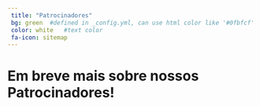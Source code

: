 ```yaml
---
 title: "Patrocinadores"
 bg: green  #defined in _config.yml, can use html color like '#0fbfcf'
 color: white   #text color
 fa-icon: sitemap
---
```


# Em breve mais sobre nossos Patrocinadores!

